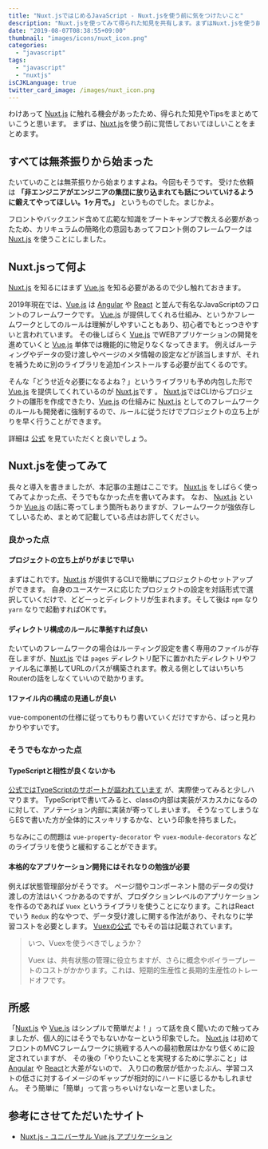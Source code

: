 ```yaml
---
title: "Nuxt.jsではじめるJavaScript - Nuxt.jsを使う前に気をつけたいこと"
description: "Nuxt.jsを使ってみて得られた知見を共有します。まずはNuxt.jsを使う前に気をつけたいことを説明します。"
date: "2019-08-07T08:38:55+09:00"
thumbnail: "images/icons/nuxt_icon.png"
categories:
  - "javascript"
tags:
  - "javascript"
  - "nuxtjs"
isCJKLanguage: true
twitter_card_image: /images/nuxt_icon.png
---
```


わけあって [Nuxt.js](https://ja.nuxtjs.org/) に触れる機会があったため、得られた知見やTipsをまとめていこうと思います。
まずは、[Nuxt.js](https://ja.nuxtjs.org/)を使う前に覚悟しておいてほしいことをまとめます。

<!--adsense-->

## すべては無茶振りから始まった

たいていのことは無茶振りから始まりますよね。今回もそうです。
受けた依頼は  **「非エンジニアがエンジニアの集団に放り込まれても話についていけるように鍛えてやってほしい。1ヶ月で。」** というものでした。まじかよ。

フロントやバックエンド含めて広範な知識をブートキャンプで教える必要があったため、カリキュラムの簡略化の意図もあってフロント側のフレームワークは [Nuxt.js](https://ja.nuxtjs.org/) を使うことにしました。

## Nuxt.jsって何よ

[Nuxt.js](https://ja.nuxtjs.org/) を知るにはまず [Vue.js](https://jp.vuejs.org/index.html) を知る必要があるので少し触れておきます。

2019年現在では、[Vue.js](https://jp.vuejs.org/index.html) は [Angular](https://angular.jp/) や [React](https://ja.reactjs.org/) と並んで有名なJavaScriptのフロントのフレームワークです。
[Vue.js](https://jp.vuejs.org/index.html) が提供してくれる仕組み、というかフレームワークとしてのルールは理解がしやすいこともあり、初心者でもとっつきやすいと言われています。
その後しばらく [Vue.js](https://jp.vuejs.org/index.html) でWEBアプリケーションの開発を進めていくと [Vue.js](https://jp.vuejs.org/index.html) 単体では機能的に物足りなくなってきます。
例えばルーティングやデータの受け渡しやページのメタ情報の設定などが該当しますが、それを補うために別のライブラリを追加インストールする必要が出てくるのです。

そんな「どうせ近々必要になるよね？」というライブラリも予め内包した形で [Vue.js](https://jp.vuejs.org/index.html) を提供してくれているのが [Nuxt.js](https://ja.nuxtjs.org/)です 。
[Nuxt.js](https://ja.nuxtjs.org/)ではCLIからプロジェクトの雛形を作成できたり、[Vue.js](https://jp.vuejs.org/index.html) の仕組みに [Nuxt.js](https://ja.nuxtjs.org/) としてのフレームワークのルールも開発者に強制するので、ルールに従うだけでプロジェクトの立ち上がりを早く行うことができます。

詳細は [公式](https://ja.nuxtjs.org/guide) を見ていただくと良いでしょう。

<!--adsense-->

## Nuxt.jsを使ってみて

長々と導入を書きましたが、本記事の主題はここです。 [Nuxt.js](https://ja.nuxtjs.org/) をしばらく使ってみてよかった点、そうでもなかった点を書いてみます。
なお、 [Nuxt.js](https://ja.nuxtjs.org/) というか [Vue.js](https://jp.vuejs.org/index.html) の話に寄ってしまう箇所もありますが、フレームワークが強依存してしいるため、まとめて記載している点はお許してください。

### 良かった点

#### プロジェクトの立ち上がりがまじで早い

まずはこれです。[Nuxt.js](https://ja.nuxtjs.org/) が提供するCLIで簡単にプロジェクトのセットアップができます。
自身のユースケースに応じたプロジェクトの設定を対話形式で選択していくだけで、どどーっとディレクトリが生まれます。そして後は `npm` なり `yarn` なりで起動すればOKです。

#### ディレクトリ構成のルールに準拠すれば良い

たいていのフレームワークの場合はルーティング設定を書く専用のファイルが存在しますが、[Nuxt.js](https://ja.nuxtjs.org/) では `pages` ディレクトリ配下に置かれたディレクトリやファイル名に準拠してURLのパスが構築されます。教える側としてはいちいちRouterの話をしなくていいので助かります。

#### 1ファイル内の構成の見通しが良い

vue-componentの仕様に従ってもりもり書いていくだけですから、ぱっと見わかりやすいです。

### そうでもなかった点

#### TypeScriptと相性が良くないかも

[公式ではTypeScriptのサポートが謳われています](https://ja.nuxtjs.org/guide/typescript/) が、実際使ってみると少しハマります。
TypeScriptで書いてみると、classの内部は実装がスカスカになるのに対して、アノテーション内部に実装が寄ってしまいます。
そうなってしまうならESで書いた方が全体的にスッキリするかな、という印象を持ちました。

ちなみにこの問題は `vue-property-decorator` や `vuex-module-decorators` などのライブラリを使うと緩和することができます。

#### 本格的なアプリケーション開発にはそれなりの勉強が必要

例えば状態管理部分がそうです。 ページ間やコンポーネント間のデータの受け渡しの方法はいくつかあるのですが、プロダクションレベルのアプリケーションを作るのであれば `Vuex` というライブラリを使うことになります。これはReactでいう `Redux` 的なやつで、データ受け渡しに関する作法があり、それなりに学習コストを必要とします。
[Vuexの公式](https://vuex.vuejs.org/ja/) でもその旨は記載されています。

> いつ、Vuexを使うべきでしょうか？
>
> Vuex は、共有状態の管理に役立ちますが、さらに概念やボイラープレートのコストがかかります。これは、短期的生産性と長期的生産性のトレードオフです。

<!--adsense-->

## 所感

「[Nuxt.js](https://ja.nuxtjs.org/) や [Vue.js](https://jp.vuejs.org/index.html) はシンプルで簡単だよ！」って話を良く聞いたので触ってみましたが、個人的にはそうでもないかなーという印象でした。
[Nuxt.js](https://ja.nuxtjs.org/) は初めてフロントのMVCフレームワークに挑戦する人への最初敷居はかなり低くめに設定されていますが、
その後の「やりたいことを実現するために学ぶこと」は[Angular](https://angular.jp/) や [React](https://ja.reactjs.org/)と大差がないので、
入り口の敷居が低かったぶん、学習コストの低さに対するイメージのギャップが相対的にハードに感じるかもしれません。
そう簡単に「簡単」って言っちゃいけないなーと思いました。

## 参考にさせてただいたサイト

* [Nuxt.js - ユニバーサル Vue.js アプリケーション](https://ja.nuxtjs.org/)
